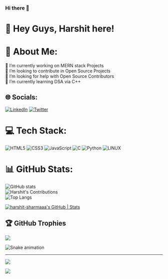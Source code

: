 ### Hi there 👋

# 👋 Hey Guys, Harshit here!
# 🌟 About Me:
🔭 I’m currently working on MERN stack Projects<br>👯 I’m looking to contribute in Open Source Projects<br>🤝 I’m looking for help with Open Source Contributors<br>🌱 I’m currently learning DSA via C++<br>

## 🌐 Socials:
[![LinkedIn](https://img.shields.io/badge/LinkedIn-%230077B5.svg?logo=linkedin&logoColor=white)](https://linkedin.com/in/harshit-sharma-a59b0a20b) [![Twitter](https://img.shields.io/badge/Twitter-%231DA1F2.svg?logo=twitter&logoColor=white)](https://twitter.com/@HarxitS)

# 💻 Tech Stack:
![HTML5](https://img.shields.io/badge/html5-%23E34F26.svg?style=for-the-badge&logo=html5&logoColor=white) ![CSS3](https://img.shields.io/badge/css3-%231572B6.svg?style=for-the-badge&logo=css3&logoColor=white)  ![JavaScript](https://img.shields.io/badge/javascript-%23323330.svg?style=for-the-badge&logo=javascript&logoColor=%23F7DF1E) ![C](https://img.shields.io/badge/c-%2300599C.svg?style=for-the-badge&logo=c&logoColor=white) ![Python](https://img.shields.io/badge/python-3670A0?style=for-the-badge&logo=python&logoColor=ffdd54) ![LINUX](https://img.shields.io/badge/Linux-FCC624?style=for-the-badge&logo=linux&logoColor=black)

# 📊 GitHub Stats:
![GitHub stats](https://github-readme-stats.vercel.app/api?username=harshit-sharmaaa&theme=algolia)<br/>
![Harshit's Contributions](https://github-readme-streak-stats.herokuapp.com/?user=harshit-sharmaaa&theme=algolia&hide_border=false)<br/>
![Top Langs](https://github-readme-stats.vercel.app/api/top-langs/?username=harshit-sharmaaa&layout=donut&theme=algolia)

[![harshit-sharmaaa's GitHub | Stats](https://stats.quine.sh/harshit-sharmaaa/github?theme=light)](https://quine.sh)

## 🏆 GitHub Trophies
![](https://github-profile-trophy.vercel.app/?username=harshit-sharmaaa&theme=dracula&no-frame=false&no-bg=true&margin-w=4)

  ![Snake animation](https://github.com/harshit-sharmaaa/harshit-sharmaaa/blob/output/github-contribution-grid-snake.svg)





---
[![](https://visitcount.itsvg.in/api?id=harshit-sharmaaa&icon=0&color=1)](https://visitcount.itsvg.in)

![](https://github-readme-activity-graph.cyclic.app/graph?username=harshit-sharmaaa&theme=tokyo-night)
